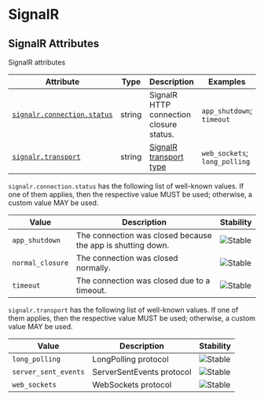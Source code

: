 <!--- Hugo front matter used to generate the website version of this page:
--->

<!-- NOTE: THIS FILE IS AUTOGENERATED. DO NOT EDIT BY HAND. -->
<!-- see templates/registry/markdown/attribute_namespace.md.j2 -->

# SignalR

## SignalR Attributes

SignalR attributes

| Attribute                                                                                               | Type   | Description                                                                                                           | Examples                      | Stability                                                  |
| ------------------------------------------------------------------------------------------------------- | ------ | --------------------------------------------------------------------------------------------------------------------- | ----------------------------- | ---------------------------------------------------------- |
| <a id="`signalr-connection-status`" href="#`signalr-connection-status`">`signalr.connection.status`</a> | string | SignalR HTTP connection closure status.                                                                               | `app_shutdown`; `timeout`     | ![Stable](https://img.shields.io/badge/-stable-lightgreen) |
| <a id="`signalr-transport`" href="#`signalr-transport`">`signalr.transport`</a>                         | string | [SignalR transport type](https://github.com/dotnet/aspnetcore/blob/main/src/SignalR/docs/specs/TransportProtocols.md) | `web_sockets`; `long_polling` | ![Stable](https://img.shields.io/badge/-stable-lightgreen) |

`signalr.connection.status` has the following list of well-known values. If one of them applies, then the respective value MUST be used; otherwise, a custom value MAY be used.

| Value            | Description                                                 | Stability                                                  |
| ---------------- | ----------------------------------------------------------- | ---------------------------------------------------------- |
| `app_shutdown`   | The connection was closed because the app is shutting down. | ![Stable](https://img.shields.io/badge/-stable-lightgreen) |
| `normal_closure` | The connection was closed normally.                         | ![Stable](https://img.shields.io/badge/-stable-lightgreen) |
| `timeout`        | The connection was closed due to a timeout.                 | ![Stable](https://img.shields.io/badge/-stable-lightgreen) |

`signalr.transport` has the following list of well-known values. If one of them applies, then the respective value MUST be used; otherwise, a custom value MAY be used.

| Value                | Description               | Stability                                                  |
| -------------------- | ------------------------- | ---------------------------------------------------------- |
| `long_polling`       | LongPolling protocol      | ![Stable](https://img.shields.io/badge/-stable-lightgreen) |
| `server_sent_events` | ServerSentEvents protocol | ![Stable](https://img.shields.io/badge/-stable-lightgreen) |
| `web_sockets`        | WebSockets protocol       | ![Stable](https://img.shields.io/badge/-stable-lightgreen) |
